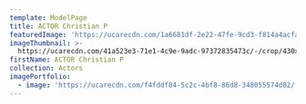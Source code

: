 ```yaml
---
template: ModelPage
title: ACTOR Christian P
featuredImage: 'https://ucarecdn.com/1a6681df-2e22-47fe-9cd3-f814a4acfac0/'
imageThumbnail: >-
  https://ucarecdn.com/41a523e3-71e1-4c9e-9adc-97372835473c/-/crop/430x654/0,0/-/preview/
firstName: ACTOR Christian P
collection: Actors
imagePortfolio:
  - image: 'https://ucarecdn.com/f4fddf84-5c2c-4bf8-86d8-348055574d82/'
---
```


